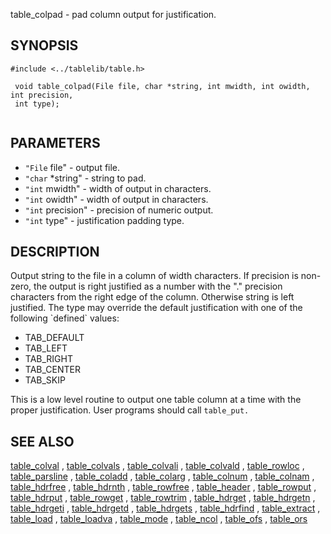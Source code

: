 

 table_colpad  - pad column output for justification.

SYNOPSIS
--------
 

```
#include <../tablelib/table.h>

 void table_colpad(File file, char *string, int mwidth, int owidth, int precision,
 int type);
 

```
PARAMETERS
----------
  * `"File` file" - output file.
  * `"char` *string" - string to pad.
  * `"int` mwidth" - width of output in characters.
  * `"int` owidth" - width of output in characters.
  * `"int` precision" - precision of numeric output.
  * `"int` type" - justification padding type.

DESCRIPTION
-----------
 Output string to the file in a column of width characters. If precision
 is
 non-zero, the output is right justified as a number with the "." precision
 characters from the right edge of the column. Otherwise string is left
 justified. The type may override the default justification with one of the
 following \`defined` values:
 

- TAB_DEFAULT
- TAB_LEFT
- TAB_RIGHT
- TAB_CENTER
- TAB_SKIP
 
 This is a low level routine to output one table column at a time with the
 proper justification. User programs should call `table_put.`


SEE ALSO
--------
[table_colval](table_colval.html)
 ,
[table_colvals](table_colvals.html)
 ,
[table_colvali](table_colvali.html)
 ,
[table_colvald](table_colvald.html)
 ,
[table_rowloc](table_rowloc.html)
 ,
[table_parsline](table_parsline.html)
 ,
[table_coladd](table_coladd.html)
 ,
[table_colarg](table_colarg.html)
 ,
[table_colnum](table_colnum.html)
 ,
[table_colnam](table_colnam.html)
 ,
[table_hdrfree](table_hdrfree.html)
 ,
[table_hdrnth](table_hdrnth.html)
 ,
[table_rowfree](table_rowfree.html)
 ,
[table_header](table_header.html)
 ,
[table_rowput](table_rowput.html)
 ,
[table_hdrput](table_hdrput.html)
 ,
[table_rowget](table_rowget.html)
 ,
[table_rowtrim](table_rowtrim.html)
 ,
[table_hdrget](table_hdrget.html)
 ,
[table_hdrgetn](table_hdrgetn.html)
 ,
[table_hdrgeti](table_hdrgeti.html)
 ,
[table_hdrgetd](table_hdrgetd.html)
 ,
[table_hdrgets](table_hdrgets.html)
 ,
[table_hdrfind](table_hdrfind.html)
 ,
[table_extract](table_extract.html)
 ,
[table_load](table_load.html)
 ,
[table_loadva](table_loadva.html)
 ,
[table_mode](table_mode.html)
 ,
[table_ncol](table_ncol.html)
 ,
[table_ofs](table_ofs.html)
 ,
[table_ors](table_ors.html)
 
